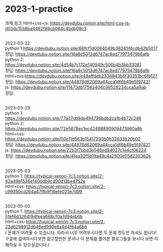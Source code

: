 # 2023-1-practice 

과제 링크
html+css+js: https://devdubu.notion.site/html-css-js-d03dc1558ba4482f89cb064c4bdb09c3

<br>2023-03-22
<br>python 1:https://devdubu.notion.site/66fcf1d0064049b38245f4cdb42b5017
<br>정답: https://devdubu.notion.site/16a8c5013d6747ac8ed77973479b6afb
<br>python 2: https://devdubu.notion.site/4d54b7c172e140949c506b4b3bb33081
<br>정답: https://devdubu.notion.site/16a8c5013d6747ac8ed77973479b6afb
<br>html+css:https://devdubu.notion.site/e48affdeb2334843b6f30351bc6fb127
<br>정답: https://devdubu.notion.site/44876d62069a44cca1df6b49e5f97421
<br>js: https://devdubu.notion.site/11473db17543404c99528234cca5a9ab
<br>정답:

<br>2023-03-29<br>
python 1: https://devdubu.notion.site/77a27cb9de494736bdb2ca1b4b72c249
<br>python 2: https://devdubu.notion.site/72e5678ec1ec42488890909473960a8b
<br>html+css: https://devdubu.notion.site/00c11d563b15417293b0b32833b20b02
<br>정답: https://devdubu.notion.site/44876d62069a44cca1df6b49e5f97421
<br>js: https://devdubu.notion.site/22b3f7bbd3b546ed94027c1e4cf06224
<br>정답: https://devdubu.notion.site/4fea32f5b19a49c4a2500e05d230362e


<br>2023-05-03<br>
python 1:  https://typical-xenon-7c3.notion.site/2-42a49b1536e140ddb9cd90d13be4752e
<br>html+css: https://typical-xenon-7c3.notion.site/2-c99350cd264a47ffb9f16efe025e7d99 


<br>2023-05-03<br>
python 1:  https://typical-xenon-7c3.notion.site/2-51ef6d3264f94feea668cf0a7d94eb6b
<br>html+css: https://typical-xenon-7c3.notion.site/2-23d6298912d646ed990e8a4d4f64a6b6
<br>( 문제가 어려울 수 있습니다. 따라서 너무 어려우시다면 두 문제 정도만 하셔도 됩니다! 구글에 검색하시다보면 참고할만한 문서나 이 문제를 풀어본 블로그들을 보시다 보면 이해하실 수 있으실겁니다.)


